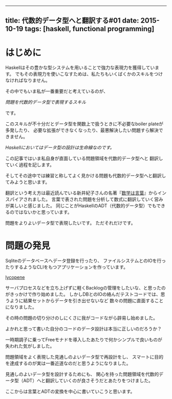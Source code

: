 ------------------
title: 代数的データ型へと翻訳する#01
date: 2015-10-19
tags: [haskell, functional programming]
------------------

はじめに
=====

Haskellはその豊かな型システムを用いることで強力な表現力を獲得しています。
でもその表現力を使いこなすためは、私たちもいくばくかのスキルをつけなければなりません。

その中でもいま私が一番重要だと考えているのが、

*問題を代数的データ型で表現するスキル*

です。

このスキルが不十分だとデータ型を関数上で扱うときに不必要なboiler plateが多発したり、
必要な拡張ができなくなったり、最悪解決したい問題すら解決できません。


*Haskellにおいてはデータ型の設計は生命線なのです。*


この記事ではいま私自身が直面している問題領域を代数的データ型へと
翻訳していく過程を記します。

そしてその途中では練習と称してよく見かける問題も代数的データ型へと翻訳してみようと思います。

翻訳という考え方は最近読んでいる新井紀子さんの名著『[数学は言葉](http://www.amazon.co.jp/dp/4489020538)』からインスパイアされました。
言葉で表された問題を分析して数式に翻訳していく営みが美しいと感じました。
同じことがHaskellのADT（代数的データ型）でもできるのではないかと思っています。

問題をよりよいデータ型で表現したいです。
ただそれだけです。

問題の発見
==========

Sqliteのデータベースへデータ登録を行ったり、
ファイルシステムとのIOを行ったりするようなCLIをもつアプリケーションを作っています。

[lycopene](https://github.com/utky/lycopene)

サーバプロセスなどを立ち上げずに軽くBacklogの管理をしたいな、と思ったのがきっかけで作り始めました。
しかしDBとのIOの絡んだテストコードでは、思うように結果セットからデータを引き出せないなど
数々の問題に直面することになりました。

その時の問題の切り分けのしにくさに我がコードながら辟易し始めました。

よかれと思って書いた自分のコードのデータ設計は本当に正しいのだろうか？

一時期調子に乗ってFreeモナドを導入したあたりで何かシンプルで良いものが失われた気がしました。


問題領域をよく表現した見通しのよいデータ型で再設計をし、
スマートに目的を達成するのが実は一番近道なのだと思うようになりました。

見通しのよいデータ型を設計するためにも、
関心を持った問題領域を代数的データ型（ADT）へと翻訳していくのが良さそうだとあたりをつけました。

ここからは言葉とADTの変換を中心に書いていこうと思います。

